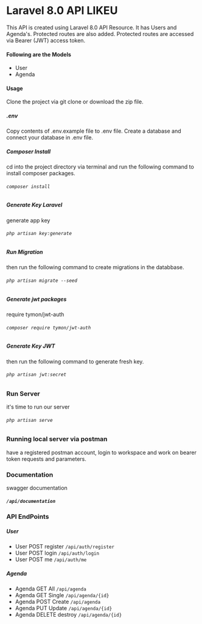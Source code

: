 # Laravel 8.0 API LIKEU
This API is created using Laravel 8.0 API Resource. It has Users and Agenda's. Protected routes are also added. Protected routes are accessed via Bearer (JWT) access token.

#### Following are the Models
* User
* Agenda
#### Usage
Clone the project via git clone or download the zip file.
##### .env
Copy contents of .env.example file to .env file. Create a database and connect your database in .env file.
##### Composer Install
cd into the project directory via terminal and run the following  command to install composer packages.
###### `composer install`
##### Generate Key Laravel
generate app key
###### `php artisan key:generate`
##### Run Migration
then run the following command to create migrations in the databbase.
###### `php artisan migrate --seed`
##### Generate jwt packages
require tymon/jwt-auth
###### `composer require tymon/jwt-auth`
##### Generate Key JWT
then run the following command to generate fresh key.
###### `php artisan jwt:secret`
### Run Server
it's time to run our server
###### `php artisan serve`
### Running local server via postman
have a registered postman account, login to workspace and work on bearer token requests and parameters. 

### Documentation 
swagger documentation
##### `/api/documentation`
### API EndPoints
##### User
* User POST register `/api/auth/register`
* User POST login `/api/auth/login`
* User POST me `/api/auth/me`
##### Agenda
* Agenda GET All `/api/agenda`
* Agenda GET Single `/api/agenda/{id}`
* Agenda POST Create `/api/agenda`
* Agenda PUT Update `/api/agenda/{id}`
* Agenda DELETE destroy `/api/agenda/{id}`
